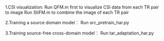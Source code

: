 1.CSI visualization:
Run QFM.m first to visualize CSI data from each TR pair to image 
Run StiFM.m to combine the image of each TR pair

2.Training a source domain model：
Run src_pretrain_har.py

3.Training source-free cross-domain model：
Run tar_adaptation_har.py

